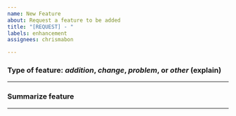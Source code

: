 ```yaml
---
name: New Feature
about: Request a feature to be added
title: "[REQUEST] - "
labels: enhancement
assignees: chrismabon

---
```


### Type of feature: *addition*, *change*, *problem*, or *other* (explain) ###


---

### Summarize feature ###


---
